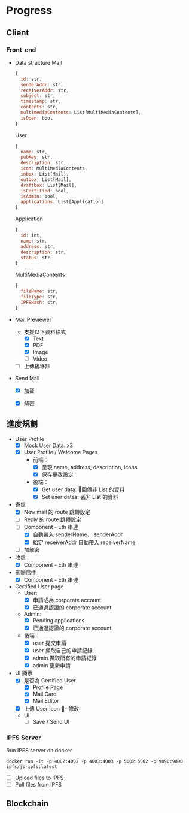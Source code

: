 # Progress

## Client
### Front-end
- Data structure
  Mail
  ```javascript
  {
    id: str,
    senderAddr: str,
    receiverAddr: str,
    subject: str,
    timestamp: str,
    contents: str,
    multimediaContents: List[MultiMediaContents],
    isOpen: bool
  }
  ```

  User
  ```javascript
  {
    name: str,
    pubKey: str,
    description: str,
    icon: MultiMediaContents,
    inbox: List[Mail],
    outbox: List[Mail],
    draftbox: List[Mail],
    isCertified: bool,
    isAdmin: bool,
    applications: List[Application]
  }
  ```
  
  Application 
    ```javascript
    {
      id: int,
      name: str,
      address: str,
      description: str,
      status: str
    }
    ``` 
  
  MultiMediaContents
  ```javascript
  {
    fileName: str,
    fileType: str,
    IPFSHash: str,
  }
  ```

- Mail Previewer
  - 支援以下資料格式
    - [x] Text
    - [x] PDF
    - [x] Image
    - [ ] Video
  - [ ] 上傳後移除
- Send Mail
  - [x] 加密
  - [x] 解密


## 進度規劃
- User Profile
  - [x] Mock User Data: x3
  - [x] User Profile / Welcome Pages  
    - 前端：
      - [x]  呈現 name, address, description, icons
      - [x]  保存更改設定
    - 後端：
      - [x] Get user data: 回傳非 List 的資料
      - [x] Set user datas: 丟非 List 的資料
- 寄信
  - [x] New mail 的 route 跳轉設定
  - [ ] Reply 的 route 跳轉設定
  - [ ] Component - Eth 串連
    - [x] 自動帶入 senderName、 senderAddr
    - [x] 給定 receiverAddr 自動帶入 receiverName
  - [ ] 加解密
- 收信
  - [x] Component - Eth 串連
- 刪除信件
  - [x] Component - Eth 串連
- Certified User page
  - User:
    - [x] 申請成為 corporate account
    - [x] 已通過認證的 corporate account
  - Admin:
    - [x] Pending applications
    - [x] 已通過認證的 corporate account
  - 後端：
    - [x] user 提交申請
    - [x] user 擷取自己的申請紀錄
    - [x] admin 擷取所有的申請紀錄
    - [x] admin 更新申請
 - UI 顯示
   - [x] 是否為 Certified User
     - [x] Profile Page
     - [x] Mail Card
     - [x] Mail Editor
   - [x] 上傳 User Icon
 - 修改
   - UI
     - [ ] Save / Send UI

### IPFS Server
Run IPFS server on docker
```shell
docker run -it -p 4002:4002 -p 4003:4003 -p 5002:5002 -p 9090:9090 ipfs/js-ipfs:latest
```
- [ ] Upload files to IPFS
- [ ] Pull files from IPFS 

## Blockchain
